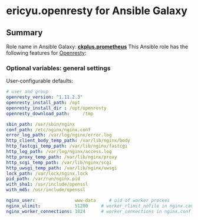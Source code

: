 
ericyu.openresty for Ansible Galaxy
============

## Summary

Role name in Ansible Galaxy: **[ckplus.prometheus](https://galaxy.ansible.com/ckplus/ansible_openresty)**
This Ansible role has the following features for [Openresty](https://openresty.org/en/):


### Optional variables: general settings


User-configurable defaults:

```yaml
# user and group
openresty_version: "1.11.2.3"
openresty_install_path: /opt
openresty_install_dir : /opt/openresty
openresty_download_path:     /tmp

sbin_path: /usr/sbin/nginx
conf_path: /etc/nginx/nginx.conf
error_log_path: /var/log/nginx/error.log
http_client_body_temp_path: /var/lib/nginx/body
http_fastcgi_temp_path: /var/lib/nginx/fastcgi
http_log_path: /var/log/nginx/access.log
http_proxy_temp_path: /var/lib/nginx/proxy
http_scgi_temp_path: /var/lib/nginx/scgi
http_uwsgi_temp_path: /var/lib/nginx/uwsgi
lock_path: /var/lock/nginx.lock
pid_path: /var/run/nginx.pid
with_sha1: /usr/include/openssl
with_md5: /usr/include/openssl

nginx_user:               www-data     # uid of worker process
nginx_ulimit:             51200     # worker_rlimit_nofile in nginx.conf
nginx_worker_connections: 1024      # worker_connections in nginx.conf
```